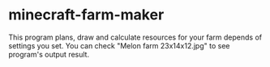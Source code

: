 # minecraft-farm-maker
This program plans, draw and calculate resources for your farm depends of settings you set.
You can check "Melon farm 23x14x12.jpg" to see program's output result.

